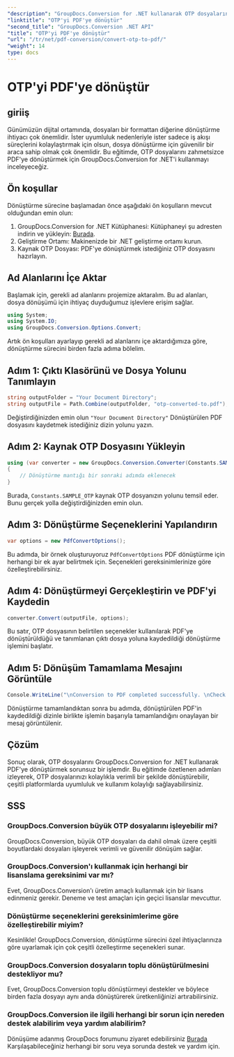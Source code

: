 ```yaml
---
"description": "GroupDocs.Conversion for .NET kullanarak OTP dosyalarını zahmetsizce PDF'ye dönüştürün. Bu sezgisel dosya dönüştürme aracıyla iş akışınızı kolaylaştırın."
"linktitle": "OTP'yi PDF'ye dönüştür"
"second_title": "GroupDocs.Conversion .NET API"
"title": "OTP'yi PDF'ye dönüştür"
"url": "/tr/net/pdf-conversion/convert-otp-to-pdf/"
"weight": 14
type: docs
---
```

# OTP'yi PDF'ye dönüştür

## giriiş
Günümüzün dijital ortamında, dosyaları bir formattan diğerine dönüştürme ihtiyacı çok önemlidir. İster uyumluluk nedenleriyle ister sadece iş akışı süreçlerini kolaylaştırmak için olsun, dosya dönüştürme için güvenilir bir araca sahip olmak çok önemlidir. Bu eğitimde, OTP dosyalarını zahmetsizce PDF'ye dönüştürmek için GroupDocs.Conversion for .NET'i kullanmayı inceleyeceğiz.
## Ön koşullar
Dönüştürme sürecine başlamadan önce aşağıdaki ön koşulların mevcut olduğundan emin olun:
1. GroupDocs.Conversion for .NET Kütüphanesi: Kütüphaneyi şu adresten indirin ve yükleyin: [Burada](https://releases.groupdocs.com/conversion/net/).
2. Geliştirme Ortamı: Makinenizde bir .NET geliştirme ortamı kurun.
3. Kaynak OTP Dosyası: PDF'ye dönüştürmek istediğiniz OTP dosyasını hazırlayın.

## Ad Alanlarını İçe Aktar
Başlamak için, gerekli ad alanlarını projemize aktaralım. Bu ad alanları, dosya dönüşümü için ihtiyaç duyduğumuz işlevlere erişim sağlar.

```csharp
using System;
using System.IO;
using GroupDocs.Conversion.Options.Convert;
```

Artık ön koşulları ayarlayıp gerekli ad alanlarını içe aktardığımıza göre, dönüştürme sürecini birden fazla adıma bölelim.
## Adım 1: Çıktı Klasörünü ve Dosya Yolunu Tanımlayın
```csharp
string outputFolder = "Your Document Directory";
string outputFile = Path.Combine(outputFolder, "otp-converted-to.pdf");
```
Değiştirdiğinizden emin olun `"Your Document Directory"` Dönüştürülen PDF dosyasını kaydetmek istediğiniz dizin yolunu yazın.
## Adım 2: Kaynak OTP Dosyasını Yükleyin
```csharp
using (var converter = new GroupDocs.Conversion.Converter(Constants.SAMPLE_OTP))
{
    // Dönüştürme mantığı bir sonraki adımda eklenecek
}
```
Burada, `Constants.SAMPLE_OTP` kaynak OTP dosyanızın yolunu temsil eder. Bunu gerçek yolla değiştirdiğinizden emin olun.
## Adım 3: Dönüştürme Seçeneklerini Yapılandırın
```csharp
var options = new PdfConvertOptions();
```
Bu adımda, bir örnek oluşturuyoruz `PdfConvertOptions` PDF dönüştürme için herhangi bir ek ayar belirtmek için. Seçenekleri gereksinimlerinize göre özelleştirebilirsiniz.
## Adım 4: Dönüştürmeyi Gerçekleştirin ve PDF'yi Kaydedin
```csharp
converter.Convert(outputFile, options);
```
Bu satır, OTP dosyasının belirtilen seçenekler kullanılarak PDF'ye dönüştürüldüğü ve tanımlanan çıktı dosya yoluna kaydedildiği dönüştürme işlemini başlatır.
## Adım 5: Dönüşüm Tamamlama Mesajını Görüntüle
```csharp
Console.WriteLine("\nConversion to PDF completed successfully. \nCheck output in {0}", outputFolder);
```
Dönüştürme tamamlandıktan sonra bu adımda, dönüştürülen PDF'in kaydedildiği dizinle birlikte işlemin başarıyla tamamlandığını onaylayan bir mesaj görüntülenir.

## Çözüm
Sonuç olarak, OTP dosyalarını GroupDocs.Conversion for .NET kullanarak PDF'ye dönüştürmek sorunsuz bir işlemdir. Bu eğitimde özetlenen adımları izleyerek, OTP dosyalarınızı kolaylıkla verimli bir şekilde dönüştürebilir, çeşitli platformlarda uyumluluk ve kullanım kolaylığı sağlayabilirsiniz.
## SSS
### GroupDocs.Conversion büyük OTP dosyalarını işleyebilir mi?
GroupDocs.Conversion, büyük OTP dosyaları da dahil olmak üzere çeşitli boyutlardaki dosyaları işleyerek verimli ve güvenilir dönüşüm sağlar.
### GroupDocs.Conversion'ı kullanmak için herhangi bir lisanslama gereksinimi var mı?
Evet, GroupDocs.Conversion'ı üretim amaçlı kullanmak için bir lisans edinmeniz gerekir. Deneme ve test amaçları için geçici lisanslar mevcuttur.
### Dönüştürme seçeneklerini gereksinimlerime göre özelleştirebilir miyim?
Kesinlikle! GroupDocs.Conversion, dönüştürme sürecini özel ihtiyaçlarınıza göre uyarlamak için çok çeşitli özelleştirme seçenekleri sunar.
### GroupDocs.Conversion dosyaların toplu dönüştürülmesini destekliyor mu?
Evet, GroupDocs.Conversion toplu dönüştürmeyi destekler ve böylece birden fazla dosyayı aynı anda dönüştürerek üretkenliğinizi artırabilirsiniz.
### GroupDocs.Conversion ile ilgili herhangi bir sorun için nereden destek alabilirim veya yardım alabilirim?
Dönüşüme adanmış GroupDocs forumunu ziyaret edebilirsiniz [Burada](https://forum.groupdocs.com/c/conversion/11) Karşılaşabileceğiniz herhangi bir soru veya sorunda destek ve yardım için.